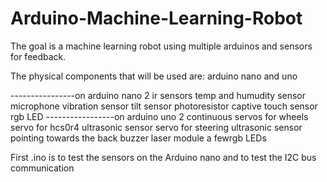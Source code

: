 # Arduino-Machine-Learning-Robot
The goal is a machine learning robot using multiple arduinos and sensors for feedback.


The physical components that will be used are:
arduino nano and uno

----------------on arduino nano
2 ir sensors
temp and humudity sensor
microphone
vibration sensor
tilt sensor
photoresistor
captive touch sensor
rgb LED
-----------------on arduino uno
2 continuous servos for wheels
servo for hcs0r4 ultrasonic sensor
servo for steering
ultrasonic sensor pointing towards the back
buzzer
laser module
a fewrgb LEDs


First .ino is to test the sensors on the Arduino nano and to test the I2C bus communication
